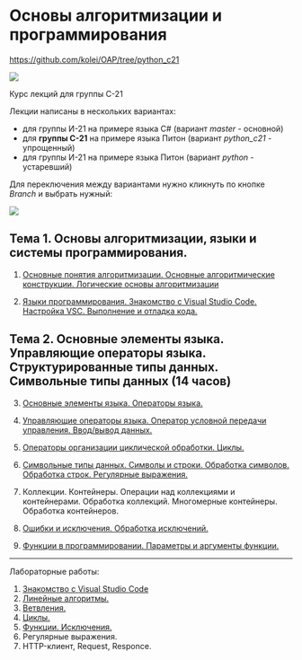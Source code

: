 # Основы алгоритмизации и программирования

https://github.com/kolei/OAP/tree/python_c21

![](img/qr-code.gif)

Курс лекций для группы С-21

Лекции написаны в нескольких вариантах:
* для группы И-21 на примере языка C# (вариант *master* - основной)
* для **группы С-21** на примере языка Питон (вариант *python_c21* - упрощенный)
* для группы И-21 на примере языка Питон (вариант *python* - устаревший)

Для переключения между вариантами нужно кликнуть по кнопке *Branch* и выбрать нужный:

![](img/readme_c21.png)

[22/14]: лекции/лабы

## Тема 1. Основы алгоритмизации, языки и системы программирования.

[10 часов по ПООП минус 2 часа от циклов]: _

1. [Основные понятия алгоритмизации. Основные алгоритмические конструкции. Логические основы алгоритмизации](articles/t1l1.md)

[4/0]: _

2. [Языки программирования. Знакомство с Visual Studio Code. Настройка VSC. Выполнение и отладка кода.](./articles/l2.md)

[//TODO тут очень мало, налить воды про алгоритмы]: _

[8(+4)/0]: _

## Тема 2. Основные элементы языка. Управляющие операторы языка. Структурированные типы данных. Символьные типы данных (14 часов)

3. [Основные элементы языка. Операторы языка.](articles/t2l3.md)

[//TODO в этом разделе осталась работа со строками, списками... вытащить]: _

[12(+4)/0]: _

4. [Управляющие операторы языка. Оператор условной передачи управления. Ввод/вывод данных.](articles/t2l4.md)

[14(+2)/0]: _

5. [Операторы организации циклической обработки. Циклы.](articles/t2l5.md)

[//TODO Работа с массивами. Одномерные массивы. Обработка массивов. Сортировка массивов. Двумерные массивы. Решение систем уравнений.]: дописать

6. [Символьные типы данных. Символы и строки. Обработка символов. Обработка строк. Регулярные выражения.](../articles/t2l6_strings.md)

7. Коллекции. Контейнеры. Операции над коллекциями и контейнерами. Обработка коллекций. Многомерные контейнеры. Обработка контейнеров.

8. [Ошибки и исключения. Обработка исключений.](/articles/l4.md)

9. [Функции в программировании. Параметры и аргументы функции.](/articles/python_c_fun.md)

[Параметры командной строки. command_line_params.md]: _

[Работа с файлами. files.md]: _

[HTTP-клиент, Request, Responce, Формат JSON http.md]: _

---

Лабораторные работы:

1. [Знакомство с Visual Studio Code](./articles/lab_vsc.md)
2. [Линейные алгоритмы.](/articles/lab1.md)
3. [Ветвления.](/articles/lab2.md)
4. [Циклы.](/articles/lab3.md)
5. [Функции. Исключения.](/articles/lab4.md)
6. Регулярные выражения.
7. HTTP-клиент, Request, Responce.

[1]: https://younglinux.info/python/for.php
